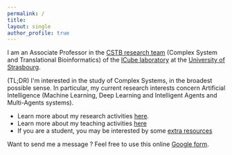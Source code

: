 ```yaml
---
permalink: /
title: 
layout: single
author_profile: true
---
```


I am an Associate Professor in the [CSTB research team](http://icube-cstb.unistra.fr/fr/index.php/Accueil) (Complex System and Translational Bioinformatics) of the [ICube laboratory](https://icube.unistra.fr/) at the [University of Strasbourg](http://www.unistra.fr).

(TL;DR) I'm interested in the study of Complex Systems, in the broadest possible sense. In particular, my current research interests concern Artificial Intelligence (Machine Learning, Deep Learning and Intelligent Agents and Multi-Agents systems).

* Learn more about my research activities [here](https://ajeannin.github.io/research/).
* Learn more about my teaching activities [here](https://ajeannin.github.io/teaching/)
* If you are a student, you may be interested by some [extra resources](https://ajeannin.github.io/misc/)

Want to send me a message ? Feel free to use this online [Google form](https://goo.gl/forms/3oUYShddAe0gjhfE2).
